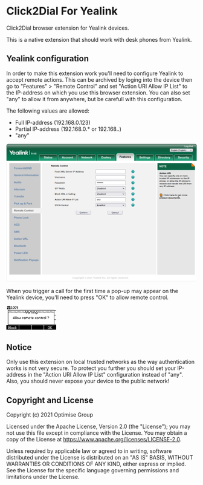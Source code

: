 # Click2Dial For Yealink

Click2Dial browser extension for Yealink devices.

This is a native extension that should work with desk phones from Yealink.

## Yealink configuration

In order to make this extension work you'll need to configure Yealink to accept remote actions.
This can be archived by loging into the device then go to "Features" > "Remote Control" and set "Action URI Allow IP List" to the IP-address on which you use this browser extension. You can also set "any" to allow it from anywhere, but be carefull with this configuration.

The following values are allowed:

- Full IP-address (192.168.0.123)
- Partial IP-address (192.168.0.* or 192.168.*.*)
- "any"

![Yealink Configuration](media/yealink-config.png)

When you trigger a call for the first time a pop-up may appear on the Yealink device, you'll need to press "OK" to allow remote control.

![Yealink Pop-Up](media/yealink-pop-up.png)

## Notice

Only use this extension on local trusted networks as the way authentication works is not very secure. To protect you further you should set your IP-address in the "Action URI Allow IP List" configuration instead of "any". Also, you should never expose your device to the public network!

## Copyright and License

Copyright (c) 2021 Optimise Group

Licensed under the Apache License, Version 2.0 (the "License"); you may not use this file except in compliance with the License. You may obtain a copy of the License at https://www.apache.org/licenses/LICENSE-2.0.

Unless required by applicable law or agreed to in writing, software distributed under the License is distributed on an "AS IS" BASIS, WITHOUT WARRANTIES OR CONDITIONS OF ANY KIND, either express or implied. See the License for the specific language governing permissions and limitations under the License.
